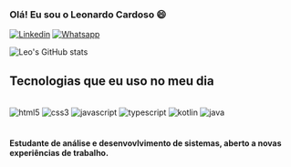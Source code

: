 

### Olá! Eu sou o Leonardo Cardoso 😄

[![Linkedin](https://img.shields.io/badge/LinkedIn-0077B5?style=for-the-badge&logo=linkedin&logoColor=white
)](https://www.linkedin.com/in/leonardo-cardoso-598007231/)
[![Whatsapp](https://img.shields.io/badge/WhatsApp-25D366?style=for-the-badge&logo=whatsapp&logoColor=white)](https://wa.me/5553999973072)

![Leo's GitHub stats](https://github-readme-stats.vercel.app/api?username=LeoCardos&show_icons=true&theme=synthwave)

## Tecnologias que eu uso no meu dia

<div style="display: inline_block"><br/>
    <img aling="center" alt="html5" src="https://img.shields.io/badge/HTML5-E34F26?style=for-the-badge&logo=html5&logoColor=white">
    <img aling="center" alt="css3" src="https://img.shields.io/badge/CSS3-1572B6?style=for-the-badge&logo=css3&logoColor=white">
    <img aling="center" alt="javascript" src="https://img.shields.io/badge/JavaScript-F7DF1E?style=for-the-badge&logo=javascript&logoColor=black">
    <img aling="center" alt="typescript" src="https://img.shields.io/badge/TypeScript-007ACC?style=for-the-badge&logo=typescript&logoColor=white">
    <img aling="center" alt="kotlin" src="https://img.shields.io/badge/Kotlin-0095D5?&style=for-the-badge&logo=kotlin&logoColor=white">
    <img aling="center" alt="java" src="https://img.shields.io/badge/Java-ED8B00?style=for-the-badge&logo=java&logoColor=white">
</div><br/>

#### Estudante de análise e desenvovlvimento de sistemas, aberto a novas experiências de trabalho.
